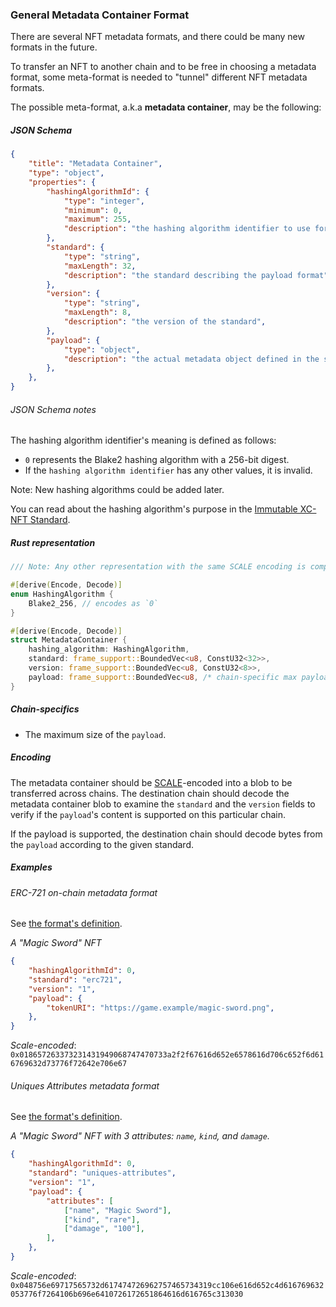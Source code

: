 ### General Metadata Container Format

There are several NFT metadata formats, and there could be many new formats in the future.

To transfer an NFT to another chain and to be free in choosing a metadata format,
some meta-format is needed to "tunnel" different NFT metadata formats.

The possible meta-format, a.k.a **metadata container**, may be the following:

##### JSON Schema
```json
{
    "title": "Metadata Container",
    "type": "object",
    "properties": {
        "hashingAlgorithmId": {
            "type": "integer",
            "minimum": 0,
            "maximum": 255,
            "description": "the hashing algorithm identifier to use for verifying the authenticity of the metadata container",
        },
        "standard": {
            "type": "string",
            "maxLength": 32,
            "description": "the standard describing the payload format",
        },
        "version": {
            "type": "string",
            "maxLength": 8,
            "description": "the version of the standard",
        },
        "payload": {
            "type": "object",
            "description": "the actual metadata object defined in the standard's format",
        },
    },
}
```

###### JSON Schema notes

The hashing algorithm identifier's meaning is defined as follows:

* `0` represents the Blake2 hashing algorithm with a 256-bit digest.
* If the `hashing algorithm identifier` has any other values, it is invalid.

Note: New hashing algorithms could be added later.

You can read about the hashing algorithm's purpose in the [Immutable XC-NFT Standard](./immutable-xc-nft-standard.md).

##### Rust representation
```rust
/// Note: Any other representation with the same SCALE encoding is compatible. 

#[derive(Encode, Decode)]
enum HashingAlgorithm {
    Blake2_256, // encodes as `0`
}

#[derive(Encode, Decode)]
struct MetadataContainer {
    hashing_algorithm: HashingAlgorithm,
    standard: frame_support::BoundedVec<u8, ConstU32<32>>,
    version: frame_support::BoundedVec<u8, ConstU32<8>>,
    payload: frame_support::BoundedVec<u8, /* chain-specific max payload size */>,
}
```

##### Chain-specifics

* The maximum size of the `payload`.

##### Encoding

The metadata container should be [SCALE](https://github.com/paritytech/parity-scale-codec)-encoded into a blob to be transferred across chains.
The destination chain should decode the metadata container blob to examine the `standard` and the `version` fields to verify if the `payload`'s content is supported on this particular chain.

If the payload is supported, the destination chain should decode bytes from the `payload` according to the given standard.

##### Examples

###### ERC-721 on-chain metadata format
See [the format's definition](./metadata-formats/erc721.md).

*A "Magic Sword" NFT*
```json
{
    "hashingAlgorithmId": 0,
    "standard": "erc721",
    "version": "1",
    "payload": {
        "tokenURI": "https://game.example/magic-sword.png",
    },
}
```

*Scale-encoded*: `0x018657263373231431949068747470733a2f2f67616d652e6578616d706c652f6d616769632d73776f72642e706e67`

###### Uniques Attributes metadata format
See [the format's definition](./metadata-formats/uniques-attributes.md).

*A "Magic Sword" NFT with 3 attributes: `name`, `kind`, and `damage`.*
```json
{
    "hashingAlgorithmId": 0,
    "standard": "uniques-attributes",
    "version": "1",
    "payload": {
        "attributes": [
            ["name", "Magic Sword"],
            ["kind", "rare"],
            ["damage", "100"],
        ],
    },
}
```

*Scale-encoded*: `0x048756e69717565732d617474726962757465734319cc106e616d652c4d616769632053776f7264106b696e6410726172651864616d616765c313030`
